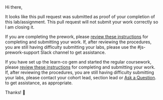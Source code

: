 Hi there,

It looks like this pull request was submitted as proof of your completion of this lab/assignment. This pull request will not submit your work correctly so I am closing it.

If you are completing the prework, please [review these instructions](https://learning.flatironschool.com/courses/3280/assignments/73666?module_item_id=142646) for completing and submitting your work. If, after reviewing the procedures, you are still having difficulty submitting your labs, please use the #js-prework-support Slack channel to get assistance.

If you have set up the learn-co gem and started the regular coursework, please [review these instructions](https://github.com/learn-co-curriculum/macos-env-flatiron-student-portal) for completing and submitting your work. If, after reviewing the procedures, you are still having difficulty submitting your labs, please contact your cohort lead, section lead or [Ask a Question](http://help.learn.co/ask-a-question/where-can-i-ask-a-question-about-a-lesson). to get assistance, as appropriate.

Thanks! 💙
